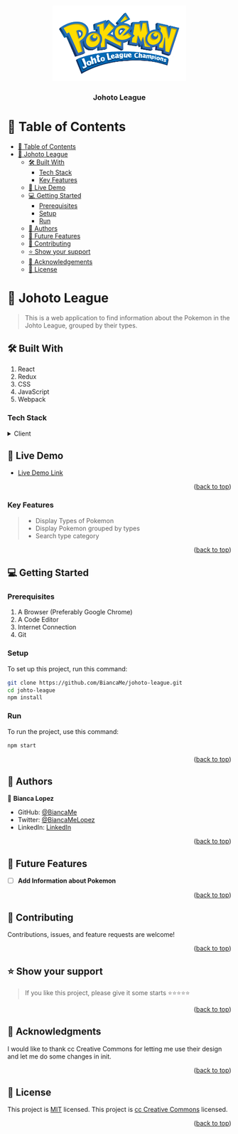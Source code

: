 <a name="readme-top"></a>

<div align="center">

 <!-- LOGO -->

  <img src="./src/assets/pokemon.png" alt="logo" width="300"  height="auto" />
  <br/>

<!-- MAIN HEADING -->

  <h3><b>Johoto League</b></h3>

</div>

<!-- TABLE OF CONTENTS -->
# 📗 Table of Contents

- [📗 Table of Contents](#-table-of-contents)
- [📖 Johoto League ](#-johoto-league-)
  - [🛠 Built With ](#-built-with-)
    - [Tech Stack ](#tech-stack-)
    - [Key Features ](#key-features-)
  - [🚀 Live Demo](#live-demo)
  - [💻 Getting Started ](#-getting-started-)
    - [Prerequisites](#prerequisites)
    - [Setup](#setup)
    - [Run](#run)
  - [👥 Authors ](#-authors-)
  - [🔭 Future Features ](#-future-features-)
  - [🤝 Contributing ](#-contributing-)
  - [⭐️ Show your support ](#️-show-your-support-)
  -  [🙏 Acknowledgements](#acknowledgements)
  - [📝 License ](#-license-)

<!-- INTRO -->
# 📖 Johoto League <a name="about-project"></a>

> This is a web application to find information about the Pokemon in the Johto League, grouped by their types.

## 🛠 Built With <a name="built-with"></a>
1. React
2. Redux
3. CSS
4. JavaScript
5. Webpack
### Tech Stack <a name="tech-stack"></a>

<details>
  <summary>Client</summary>
  <ul>
    <li><a href="https://reactjs.org/">React</a></li>
    <li><a href="https://redux.js.org/">Redux</a></li>
    <li><a href="https://www.w3.org/">CSS</a></li>
    <li><a href="https://www.javascript.com/">JavaScript</a></li>
    <li><a href="https://webpack.js.org/">Webpack</a></li>
  </ul>
</details>

## 🚀 Live Demo <a name="live-demo"></a>
- [Live Demo Link](https://moonlit-baklava-2b6653.netlify.app/)
<p align="right">(<a href="#readme-top">back to top</a>)</p>

<!-- Features -->

### Key Features <a name="key-features"></a>

> - Display Types of Pokemon
> - Display Pokemon grouped by types
> - Search type category

<p align="right">(<a href="#readme-top">back to top</a>)</p>

<!-- GETTING STARTED -->

## 💻 Getting Started <a name="getting-started"></a>


### Prerequisites

1. A Browser (Preferably Google Chrome)
2. A Code Editor
3. Internet Connection
4. Git

<!-- SETUP -->

### Setup

To set up this project, run this command:

```sh
git clone https://github.com/BiancaMe/johoto-league.git
cd johto-league
npm install
```

### Run

To run the project,  use this command: 
```sh
npm start
```


<p align="right">(<a href="#readme-top">back to top</a>)</p>

<!-- AUTHORS -->
## 👥 Authors <a name="authors"></a>

👤 **Bianca Lopez**

- GitHub: [@BiancaMe](https://github.com/BiancaMe)
- Twitter: [@BiancaMeLopez](https://twitter.com/BiancaMeLopez)
- LinkedIn: [LinkedIn](https://www.linkedin.com/in/bianca-lopez-55a4a3276/)

<p align="right">(<a href="#readme-top">back to top</a>)</p>

## 🔭 Future Features <a name="future-features"></a>

- [ ] **Add Information about Pokemon**

<p align="right">(<a href="#readme-top">back to top</a>)</p>

<!-- CONTRIBUTION -->
## 🤝 Contributing <a name="contributing"></a>

Contributions, issues, and feature requests are welcome!

<p align="right">(<a href="#readme-top">back to top</a>)</p>

<!--SUPPORT -->

## ⭐️ Show your support <a name="support"></a>

> If you like this project, please give it some starts ⭐️⭐️⭐️⭐️⭐️

<p align="right">(<a href="#readme-top">back to top</a>)</p>

<!-- ACKNOWLEDGEMENTS -->

## 🙏 Acknowledgments <a name="acknowledgements"></a>

I would like to thank cc Creative Commons for letting me use their design and let me do some changes in init. 

<p align="right">(<a href="#readme-top">back to top</a>)</p>

<!-- LICENSE -->

## 📝 License <a name="license"></a>

This project is [MIT](./LICENSE) licensed.
This project is [cc Creative Commons](https://creativecommons.org/licenses/by-nc/4.0/#) licensed.

<p align="right">(<a href="#readme-top">back to top</a>)</p>
